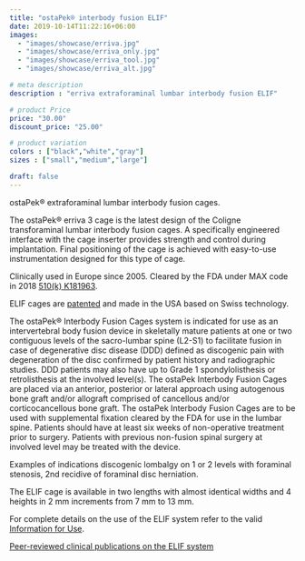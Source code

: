 ```yaml
---
title: "ostaPek® interbody fusion ELIF"
date: 2019-10-14T11:22:16+06:00
images: 
  - "images/showcase/erriva.jpg"
  - "images/showcase/erriva_only.jpg"
  - "images/showcase/erriva_tool.jpg"
  - "images/showcase/erriva_alt.jpg"

# meta description
description : "erriva extraforaminal lumbar interbody fusion ELIF"

# product Price
price: "30.00"
discount_price: "25.00"

# product variation
colors : ["black","white","gray"]
sizes : ["small","medium","large"]

draft: false
---
```


ostaPek® extraforaminal lumbar interbody fusion cages.

The ostaPek® erriva 3 cage is the latest design of the Coligne transforaminal lumbar interbody fusion cages. A specifically engineered interface with the cage inserter provides strength and control during implantation. Final positioning of the cage is achieved with easy-to-use instrumentation designed for this type of cage.

Clinically used in Europe since 2005. Cleared by the FDA under MAX code in 2018 [510(k) K181963](https://www.accessdata.fda.gov/cdrh_docs/pdf18/K181963.pdf).

ELIF cages are [patented](https://www.spinenuances.com/download/patents) and made in the USA based on Swiss technology.

The ostaPek® Interbody Fusion Cages system is indicated for use as an intervertebral body fusion device in skeletally mature patients at one or two contiguous levels of the sacro-lumbar spine (L2-S1) to facilitate fusion in case of degenerative disc disease (DDD) defined as discogenic pain with degeneration of the disc confirmed by patient history and radiographic studies. DDD patients may also have up to Grade 1 spondylolisthesis or retrolisthesis at the involved level(s). The ostaPek Interbody Fusion Cages are placed via an anterior, posterior or lateral approach using autogenous bone graft and/or allograft comprised of cancellous and/or corticocancellous bone graft. The ostaPek Interbody Fusion Cages are to be used with supplemental fixation cleared by the FDA for use in the lumbar spine. Patients should have at least six weeks of non-operative treatment prior to surgery. Patients with previous non-fusion spinal surgery at involved level may be treated with the device.

Examples of indications discogenic lombalgy on 1 or 2 levels with foraminal stenosis, 2nd recidive of foraminal disc herniation.

The ELIF cage is available in two lengths with almost identical widths and 4 heights in 2 mm increments from 7 mm to 13 mm.

For complete details on the use of the ELIF system refer to the valid  [Information for Use](https://saps2412.github.io/IFUs/US_ostaPek_Interbody_Fusion_Cages_IFU_2018-10.pdf).

[Peer-reviewed clinical publications on the ELIF system](https://www.spinenuances.com/download/publications)